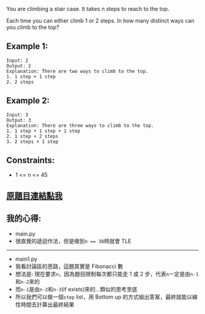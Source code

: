 You are climbing a stair case. It takes n steps to reach to the top.

Each time you can either climb 1 or 2 steps. In how many distinct ways can you climb to the top?

## Example 1:

	Input: 2
	Output: 2
	Explanation: There are two ways to climb to the top.
	1. 1 step + 1 step
	2. 2 steps

## Example 2:

	Input: 3
	Output: 3
	Explanation: There are three ways to climb to the top.
	1. 1 step + 1 step + 1 step
	2. 1 step + 2 steps
	3. 2 steps + 1 step

## Constraints:

* 1 <= n <= 45

## [原題目連結點我](https://leetcode.com/problems/climbing-stairs/)

## 我的心得:
* main.py
* 很直覺的遞迴作法，但是做到`n == 38`時就會 TLE
-----
* main1.py
* 我看討論區的思路，這題其實是 Fibonacci 數
* 想法是: 現在要求`n`，因為題目限制每次都只能走 1 或 2 步，代表`n`一定是由`n-1`和`n-2`來的
* 而`n-1`是由`n-2`和`n-3`(if exists)來的...類似的思考至底
* 所以我們可以做一個`step` list，用 Bottom up 的方式組出答案，最終就能以線性時間去計算出最終結果